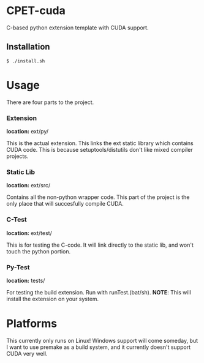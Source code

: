 # CPET-cuda
C-based python extension template with CUDA support.

## Installation

```shell
$ ./install.sh
```

# Usage
There are four parts to the project.

### Extension
**location:** ext/py/

This is the actual extension.
This links the ext static library which contains CUDA code.
This is because setuptools/distutils don't like mixed compiler projects.

### Static Lib
**location:** ext/src/

Contains all the non-python wrapper code.
This part of the project is the only place that will succesfully compile CUDA.

### C-Test
**location:** ext/test/

This is for testing the C-code.
It will link directly to the static lib, and won't touch the python portion.

### Py-Test
**location:** tests/

For testing the build extension.
Run with runTest.(bat/sh). **NOTE**: This will install the extension on your system.

# Platforms
This currently only runs on Linux!
Windows support will come someday, but I want to use premake as a build system, and it currently doesn't support CUDA very well.